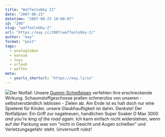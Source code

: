 ```yaml
---
title: "Waffenlobby II"
date: "2007-08-23"
datetime: "2007-08-23 10:00:07"
id: "208"
slug: "waffenlobby-2"
url: "https://eay.cc/2007/waffenlobby-2/"
author: "eay"
format: "post"
tags:
  - analogleben
  - konsum
  - toys
  - urlaub
  - waffen
meta:
  - yourls_shorturl: "https://eay.li/sx"
---
```


![](/uploads/2007/soaker.jpg)Der Notfall: Unsere [Gummi-Schießeisen](//eay.cc/2007/waffenlobby-1/) verfehlen ihre erschreckende Wirkung. Schaumstoffgeschosse prallen schmerzlos von unseren - selbstverständlich leblosen - Zielen ab. Am Ende ist es halt doch nur eine Spielerei für Kinder, unsere Glaubhauftigkeit ist dahin. Denkste! Der Notfallplan: Ein Griff zur nagelneuen, handlichen Super Soaker D Max 3000 _and you're king of the road again._ Ich kann einfach nicht widerstehen, wenn auf der Packung was von "nicht in Gesicht und Augen schießen" und Verletzungsgefahr steht. Unvernunft rulez!
